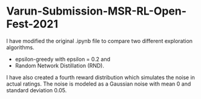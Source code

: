 # Varun-Submission-MSR-RL-Open-Fest-2021
 
I have modified the original .ipynb file to compare two different exploration algorithms.
- epsilon-greedy with epsilon = 0.2 and
- Random Network Distillation (RND).

I have also created a fourth reward distribution which simulates the noise in actual ratings. The noise is modeled as a Gaussian noise with mean 0 and standard deviation 0.05.
